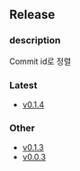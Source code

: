 ## Release
### description
Commit id로 정렬

### Latest
- [v0.1.4](v0.1.4/index.md)
<!-- Latest -->

### Other
- [v0.1.3](v0.1.3/index.md)
- [v0.0.3](v0.0.3/index.md)
<!-- Other -->
